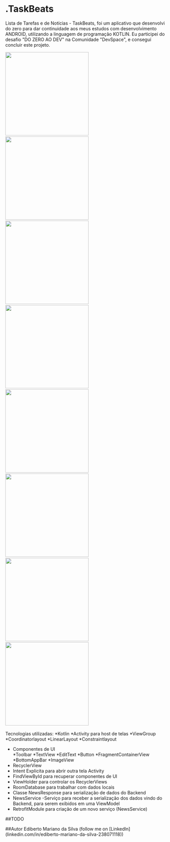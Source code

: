 # .TaskBeats
Lista de Tarefas e de Notícias - TaskBeats, foi um aplicativo que desenvolvi do zero para dar continuidade aos meus estudos com desenvolvimento ANDROID,
utilizando a linguagem de programação KOTLIN. Eu participei do desafio "DO ZERO AO DEV" na Comunidade "DevSpace", e conseguí concluir este projeto.

<img src="/result/imagem1.jpg" width="260">&emsp;
<img src="/result/imagem2.jpg" width="260">&emsp;
<img src="/result/imagem3.jpg" width="260">&emsp;
<img src="/result/imagem4.jpg" width="260">&emsp;
<img src="/result/imagem5.jpg" width="260">&emsp;
<img src="/result/imagem6.jpg" width="260">&emsp;
<img src="/result/imagem7.jpg" width="260">&emsp;
<img src="/result/imagem8.jpg" width="260">&emsp;

Tecnologias utilizadas:
*Kotlin
*Activity para host de telas
*ViewGroup
  *Coordinatorlayout
  *LinearLayout
  *Constraintlayout

- Componentes de UI  
  *Toolbar
  *TextView
  *EditText
  *Button
  *FragmentContainerView
  *BottomAppBar
  *ImageView
- RecyclerView
- Intent Explicita para abrir outra tela Activity
- FindViewById para recuperar componentes de UI
- ViewHolder para controlar os RecyclerViews
- RoomDatabase para trabalhar com dados locais
- Classe NewsResponse para serialização de dados do Backend
- NewsService -Serviço para receber a serialização dos dados vindo do Backend, para serem exibidos em uma ViewModel
- RetrofitModule para criação de um novo serviço (NewsService)

##TODO

##Autor
     Ediberto Mariano da Silva (follow me on [Linkedln] (linkedin.com/in/ediberto-mariano-da-silva-238071118))

